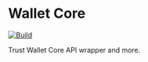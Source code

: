 # Wallet Core

[![Build](https://github.com/RashadAnsari/wallet-core/actions/workflows/main.yml/badge.svg?branch=master)](https://github.com/RashadAnsari/wallet-core/actions/workflows/main.yml)

Trust Wallet Core API wrapper and more.
